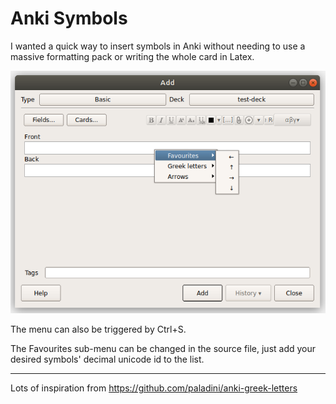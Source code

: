 # Anki Symbols

I wanted a quick way to insert symbols in Anki without needing to use a massive formatting pack or writing the whole card in Latex.

![](anki-symbols.png)

The menu can also be triggered by Ctrl+S.

The Favourites sub-menu can be changed in the source file, just add your desired symbols' decimal unicode id to the list.

***

Lots of inspiration from https://github.com/paladini/anki-greek-letters